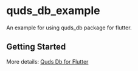 # quds_db_example
An example for using quds_db package for flutter.

## Getting Started
More details: [Quds Db for Flutter](https://pub.dev/packages/quds_db)
